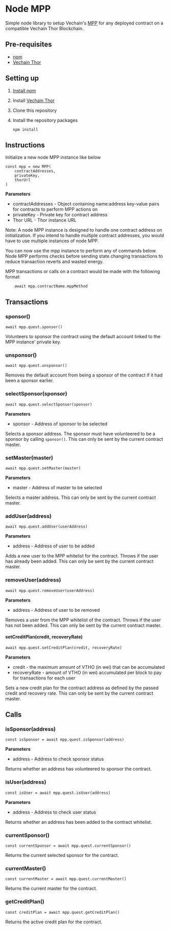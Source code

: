 # Node MPP

Simple node library to setup Vechain's [MPP](https://github.com/vechain/thor-wiki/blob/5dbc2d8a287c4158b556ee8ec681243d0ccc89a1/Prototype(EN).md) for any deployed contract on a compatible Vechain Thor Blockchain.

## Pre-requisites

* [npm](https://npmjs.com)
* [Vechain Thor](https://github.com/vechain/thor)

## Setting up

1. [Install npm](https://www.npmjs.com/get-npm)
   
1. Install [Vechain Thor](https://github.com/vechain/thor)

1. Clone this repository

1. Install the repository packages

    ```
    npm install
    ```

## Instructions

Initialize a new node MPP instance like below

```
const mpp = new MPP(
    contractAddresses,
    privateKey,
    thorUrl
)
```

**Parameters**

* contractAddresses - Object containing name:address key-value pairs for contracts to perform MPP actions on
* privateKey - Private key for contract address
* Thor URL - Thor instance URL

Note: A node MPP instance is designed to handle one contract address on initialization. 
If you intend to handle multiple contract addresses, you would have to use multiple instances of node MPP.

You can now use the mpp instance to perform any of commands below. Node MPP performs checks before
sending state changing transactions to reduce transaction reverts and wasted energy.

MPP transactions or calls on a contract would be made with the following format:

```
    await mpp.contractName.mppMethod
```

## Transactions

### sponsor()

```
await mpp.quest.sponsor()
```

Volunteers to sponsor the contract using the default account linked to the MPP instance' private key.

### unsponsor()

```
await mpp.quest.unsponsor()
```

Removes the default account from being a sponsor of the contract if it had been a sponsor earlier.

### selectSponsor(sponsor)

```
await mpp.quest.selectSponsor(sponsor)
```

**Parameters**

* sponsor - Address of sponsor to be selected

Selects a sponsor address. The sponsor must have volunteered to be a sponsor by calling `sponsor()`. This can only be sent by the current contract master.

### setMaster(master)

```
await mpp.quest.setMaster(master)
```

**Parameters**

* master - Address of master to be selected

Selects a master address. This can only be sent by the current contract master.

### addUser(address)

```
await mpp.quest.addUser(userAddress)
```

**Parameters**

* address - Address of user to be added

Adds a new user to the MPP whitelist for the contract. Throws if the user has already been added. This can only be sent by the current contract master.  

### removeUser(address)

```
await mpp.quest.removeUser(userAddress)
```

**Parameters**

* address - Address of user to be removed

Removes a user from the MPP whitelist of the contract. Throws if the user has not been added. This can only be sent by the current contract master.

#### setCreditPlan(credit, recoveryRate)

```
await mpp.quest.setCreditPlan(credit, recoveryRate)
```

**Parameters**

* credit - the maximum amount of VTHO (in wei) that can be accumulated
* recoveryRate - amount of VTHO (in wei) accumulated per block to pay for transactions for each user

Sets a new credit plan for the contract address as defined by the passed credit and recovery rate. This can only be sent by the current contract master.

## Calls

### isSponsor(address)

```
const isSponsor = await mpp.quest.isSponsor(address)
```

**Parameters**

* address - Address to check sponsor status

Returns whether an address has volunteered to sponsor the contract.

### isUser(address)

```
const isUser = await mpp.quest.isUser(address)
```

**Parameters**

* address - Address to check user status

Returns whether an address has been added to the contract whitelist.

### currentSponsor()

```
const currentSponsor = await mpp.quest.currentSponsor()
```

Returns the current selected sponsor for the contract.

### currentMaster()

```
const currentMaster = await mpp.quest.currentMaster()
```

Returns the current master for the contract.

### getCreditPlan()

```
const creditPlan = await mpp.quest.getCreditPlan()
```

Returns the active credit plan for the contract.
